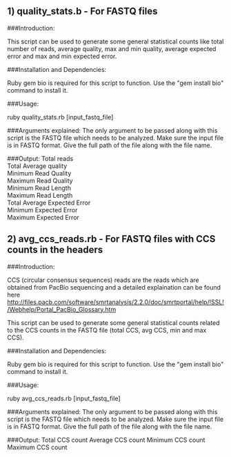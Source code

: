## 1) quality_stats.b - For FASTQ files

###Introduction:

This script can be used to generate some general statistical counts like total number of reads, average quality, max and min quality, average expected error and max and min expected error. 

###Installation and Dependencies: 

Ruby gem bio is required for this script to function. Use the "gem install bio" command to install it.

###Usage: 

ruby quality_stats.rb [input_fastq_file]

###Arguments explained:
The only argument to be passed along with this script is the FASTQ file which needs to be analyzed.
Make sure the input file is in FASTQ format. 
Give the full path of the file along with the file name. 

###Output:
Total reads                   
Total Average quality          
Minimum Read Quality           
Maximum Read Quality         
Minimum Read Length           
Maximum Read Length           
Total Average Expected Error   
Minimum Expected Error        
Maximum Expected Error         

## 2) avg_ccs_reads.rb - For FASTQ files with CCS counts in the headers

###Introduction:

CCS (circular consensus sequences) reads are the reads which are obtained from PacBio sequencing and a detailed explaination can be found here
http://files.pacb.com/software/smrtanalysis/2.2.0/doc/smrtportal/help/!SSL!/Webhelp/Portal_PacBio_Glossary.htm

This script can be used to generate some general statistical counts related to the CCS counts in the FASTQ file (total CCS, avg CCS, min and max CCS).

###Installation and Dependencies: 

Ruby gem bio is required for this script to function. Use the "gem install bio" command to install it.

###Usage: 

ruby avg_ccs_reads.rb [input_fastq_file]

###Arguments explained:
The only argument to be passed along with this script is the FASTQ file which needs to be analyzed.
Make sure the input file is in FASTQ format. 
Give the full path of the file along with the file name. 

###Output:
Total CCS count 
Average CCS count
Minimum CCS count
Maximum CCS count